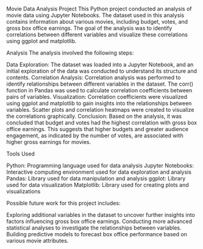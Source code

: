 Movie Data Analysis Project
This Python project conducted an analysis of movie data using Jupyter Notebooks. The dataset used in this analysis contains information about various movies, including budget, votes, and gross box office earnings. The goal of the analysis was to identify correlations between different variables and visualize these correlations using ggplot and matplotlib.

Analysis
The analysis involved the following steps:

Data Exploration: The dataset was loaded into a Jupyter Notebook, and an initial exploration of the data was conducted to understand its structure and contents.
Correlation Analysis: Correlation analysis was performed to identify relationships between different variables in the dataset. The corr() function in Pandas was used to calculate correlation coefficients between pairs of variables.
Visualization: Correlation coefficients were visualized using ggplot and matplotlib to gain insights into the relationships between variables. Scatter plots and correlation heatmaps were created to visualize the correlations graphically.
Conclusion: Based on the analysis, it was concluded that budget and votes had the highest correlation with gross box office earnings. This suggests that higher budgets and greater audience engagement, as indicated by the number of votes, are associated with higher gross earnings for movies.

Tools Used

Python: Programming language used for data analysis
Jupyter Notebooks: Interactive computing environment used for data exploration and analysis
Pandas: Library used for data manipulation and analysis
ggplot: Library used for data visualization
Matplotlib: Library used for creating plots and visualizations

Possible future work for this project includes:

Exploring additional variables in the dataset to uncover further insights into factors influencing gross box office earnings.
Conducting more advanced statistical analyses to investigate the relationships between variables.
Building predictive models to forecast box office performance based on various movie attributes.
